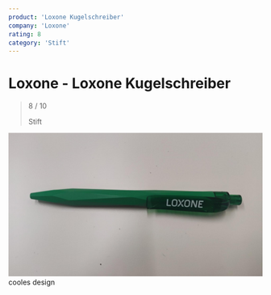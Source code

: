 ```yaml
---
product: 'Loxone Kugelschreiber'
company: 'Loxone'
rating: 8
category: 'Stift'
---
```


# Loxone - Loxone Kugelschreiber
>
> 8 / 10
>
> Stift

![Loxone Kugelschreiber](./assets/loxone-loxone-kugelschreiber-db791f5e-c17f-4fa2-8db3-dc6bcf99898c.jpg)
cooles design
